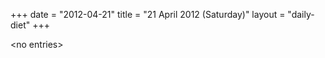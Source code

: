 +++
date = "2012-04-21"
title = "21 April 2012 (Saturday)"
layout = "daily-diet"
+++


\<no entries\>
